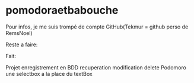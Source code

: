 # pomodoraetbabouche

Pour infos, je me suis trompé de compte GitHub(Tekmur = github perso de RemsNoel)

Reste a faire:

Fait:

Projet
enregistrement en BDD
recuperation
modification
delete
Podomoro
une selectbox a la place du textBox
